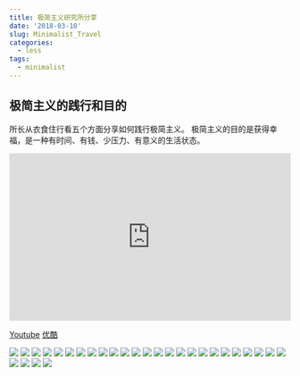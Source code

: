 ```yaml
---
title: 极简主义研究所分享
date: '2018-03-10'
slug: Minimalist_Travel
categories:
  - less
tags:
  - minimalist
---
```

## 极简主义的践行和目的

所长从衣食住行看五个方面分享如何践行极简主义。
极简主义的目的是获得幸福，是一种有时间、有钱、少压力、有意义的生活状态。

<iframe width="100%" height="300" scrolling="no" frameborder="no" allow="autoplay" src="https://w.soundcloud.com/player/?url=https%3A//api.soundcloud.com/tracks/411807129&color=%23ff5500&auto_play=false&hide_related=false&show_comments=true&show_user=true&show_reposts=false&show_teaser=true&visual=true"></iframe>

[Youtube](https://www.youtube.com/embed/g_7fMH-nwug)  [优酷](https://player.youku.com/embed/XMzQ1Mzk5NDIwOA==)

![](https://ws1.sinaimg.cn/mw690/4cfe3a92ly1fp83icebn2j20qo0f0wew.jpg)
![](https://ws1.sinaimg.cn/mw690/4cfe3a92ly1fp83icdewyj20qo0f0aac.jpg)
![](https://ws1.sinaimg.cn/mw690/4cfe3a92ly1fp83ice7x7j20ic096q41.jpg)
![](https://ws1.sinaimg.cn/mw690/4cfe3a92ly1fp83icdynqj20qo0f00t6.jpg)
![](https://ws1.sinaimg.cn/mw690/4cfe3a92ly1fp83icdygbj20qo0f0jrj.jpg)
![](https://ws1.sinaimg.cn/mw690/4cfe3a92ly1fp83icdsr0j20qo0f0t8z.jpg)
![](https://ws1.sinaimg.cn/mw690/4cfe3a92ly1fp83icibaoj20qo0f03yp.jpg)
![](https://ws1.sinaimg.cn/mw690/4cfe3a92ly1fp83ickn2sj20qo0f0jrl.jpg)
![](https://ws1.sinaimg.cn/mw690/4cfe3a92ly1fp83icl0t7j20qo0f0t8w.jpg)
![](https://ws1.sinaimg.cn/mw690/4cfe3a92ly1fp83icml3ej20zk0k075f.jpg)
![](https://ws1.sinaimg.cn/mw690/4cfe3a92ly1fp83icmgbdj20qo0f0jrj.jpg)
![](https://ws1.sinaimg.cn/mw690/4cfe3a92ly1fp83icosn9j20lo0ekmyi.jpg)
![](https://ws1.sinaimg.cn/mw690/4cfe3a92ly1fp83idiq7bj20qo0zkq8f.jpg)
![](https://ws1.sinaimg.cn/mw690/4cfe3a92ly1fp83idmo6aj20qk0zkag2.jpg)
![](https://ws1.sinaimg.cn/mw690/4cfe3a92ly1fp83idjx6pj20qo0zk0y8.jpg)
![](https://ws1.sinaimg.cn/mw690/4cfe3a92ly1fp83ico5iuj20qo0f00sw.jpg)
![](https://ws1.sinaimg.cn/mw690/4cfe3a92ly1fp83icroj7j20i50c3abd.jpg)
![](https://ws1.sinaimg.cn/mw690/4cfe3a92ly1fp83id61e0j20pk0ebmz3.jpg)
![](https://ws1.sinaimg.cn/mw690/4cfe3a92ly1fp83icqs7hj20hs0a0t9a.jpg)
![](https://ws1.sinaimg.cn/mw690/4cfe3a92ly1fp83icuwruj20ea0apwew.jpg)
![](https://ws1.sinaimg.cn/mw690/4cfe3a92ly1fp83icvq7hj20ex0aut98.jpg)
![](https://ws1.sinaimg.cn/mw690/4cfe3a92ly1fp83icwm9oj20qo0f0mxb.jpg)
![](https://ws1.sinaimg.cn/mw690/4cfe3a92ly1fp83iczldlj20jd0b1ta5.jpg)
![](https://ws1.sinaimg.cn/mw690/4cfe3a92ly1fp83idb4faj20zk0np41e.jpg)
![](https://ws1.sinaimg.cn/mw690/4cfe3a92ly1fp83icwnmzj20qo0f0t8v.jpg)
![](https://ws1.sinaimg.cn/mw690/4cfe3a92ly1fp83iczn61j20nc0fijsf.jpg)
![](https://ws1.sinaimg.cn/mw690/4cfe3a92ly1fp83id18buj20o20gwq3n.jpg)
![](https://ws1.sinaimg.cn/mw690/4cfe3a92ly1fp83id2rioj20qo0f0aaj.jpg)
![](https://ws1.sinaimg.cn/mw690/4cfe3a92ly1fp83id3cc0j20qo0f074x.jpg)

 
